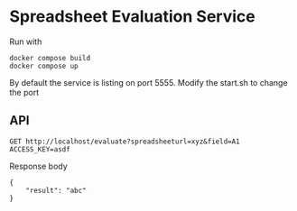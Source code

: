 # Spreadsheet Evaluation Service

Run with 
```
docker compose build
docker compose up
```

By default the service is listing on port 5555. Modify the start.sh to change the port

## API
```
GET http://localhost/evaluate?spreadsheeturl=xyz&field=A1
ACCESS_KEY=asdf
```
Response body
```
{
    "result": "abc"
}
```